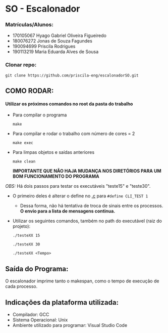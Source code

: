# SO - Escalonador 

### Matrículas/Alunos:

- 170105067 Hyago Gabriel Oliveira Figueiredo
- 180076272 Jonas de Souza Fagundes
- 190094699 Priscila Rodrigues
- 190113219 Maria Eduarda Alves de Sousa

### Clonar repo:

```
git clone https://github.com/priscila-eng/escalonadorSO.git
```

## COMO RODAR:

#### Utilizar os próximos comandos no root da pasta do trabalho

- Para compilar o programa
  ```
  make
  ```
- Para compilar e rodar o trabalho com número de cores = 2
  ```
  make exec
  ```
- Para limpas objetos e saídas anteriores
  ```
  make clean
  ```

  **IMPORTANTE QUE NÃO HAJA MUDANÇA NOS DIRETÓRIOS PARA UM BOM FUNCIONAMENTO DO PROGRAMA**

*OBS:* Há dois passos para testar os executáveis "teste15" e "teste30".
- O primeiro deles é alterar o define no [.c](./src/testeXX.c) para ``#define CLI_TEST 1`` 
  - Dessa forma, não há tentativa de troca de sinais entre os processos. **O envio para a lista de mensagens continua.**

- Utilizar os seguintes comandos, também no path do executável (raiz do projeto):
  ```
  ./testeXX 15
  ```
  ```
  ./testeXX 30
  ```
  ``./testeXX <Tempo>``

## Saída do Programa:

O escalonador imprime tanto o makespan, como o tempo de execução de cada processo. 


## Indicações da plataforma utilizada:
- Compilador: GCC
- Sistema Operacional: Unix
- Ambiente utilizado para programar: Visual Studio Code
